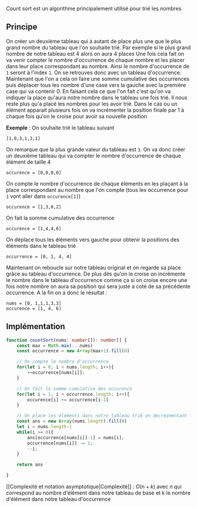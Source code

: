 Count sort est un algorithme principalement utilisé pour trié les nombres

## Principe

On créer un deuxième tableau qui à autant de place plus une que le plus grand nombre du tableau que l'on souhaite trié. Par exemple si le plus grand nombre de notre tableau est 4 alors on aura 4 places
Une fois cela fait on va venir compter le nombre d'occurrence de chaque nombre et les placer dans leur place correspondant au nombre. Ainsi le nombre d'occurrence de `1` seront à l'index `1`. 
On se retrouves donc avec un tableau d'occurrence. Maintenant que l'on a cela on faire une somme cumulative des occurrences puis déplacer tous les nombre d'une case vers la gauche avec la première case qui va contenir 0.
En faisant cela ce que l'on fait c'est qu'on va indiquer la place qu'aura notre nombre dans le tableau une fois trié.
Il nous reste plus qu'a placé les nombres pour les avoir trié. Dans le cas ou un élément apparait plusieurs fois on va incrémenter la position finale par 1 à chaque fois qu'on le croise pour avoir sa nouvelle position

**Exemple** : On souhaite trié le tableau suivant
```
[1,0,3,1,3,1]
```

On remarque que la plus grande valeur du tableau est `3`. On va donc créer un deuxième tableau qui va compter le nombre d'occurrence de chaque élément de taille 4

```
occurence = [0,0,0,0]
```

On compte le nombre d'occurrence de chaque éléments en les plaçant à la place correspondant au nombre que l'on compte (tous les occurrence pour `1` vont aller dans `occurence[1]`)

```
occurence = [1,3,0,2]
```

On fait la somme cumulative des occurrence

```
occurence = [1,4,4,6]
```

On déplace tous les éléments vers gauche pour obtenir la positions des éléments dans le tableau trié

```
occurrence = [0, 1, 4, 4]
```

Maintenant on reboucle sur notre tableau original et on regarde sa place grâce au tableau d'occurrence. De plus dès qu'on le croise on incrémente le nombre dans le tableau d'occurrence comme ça si on croise encore une fois notre nombre on aura sa position qui sera juste a coté de sa précédente occurrence. A la fin on a donc le résultat : 

```
nums = [0, 1,1,1,3,3]
occurence = [1, 4, 6]
```

## Implémentation

```ts
function countSort(nums: number[]): number[] {
	const max = Math.max(...nums)
	const occurrence = new Array(max+1).fill(0)

	// On compte le nombre d'occurrence
	for(let i = 0; i < nums.length; i++){
		++occurrence[nums[i]];
	}

	// On fait la somme cumulative des occurence
	for(let i = 1; i < occurrence.length; i++){
		occurence[i] += occurrence[i-1]
	}

	// On place les éléments dans notre tableau trié en decrezmentant la valeur contenu dans notre tableau d'occurrence pour obtenir la nouvelle place pour la prochaine occurrence
	const ans = new Array(nums.length).fill(0)
	let i = nums.length-1
	while(i >= 0){
		ans[occurrence[nums[i]]-1] = nums[i];
		occurrence[nums[i]] -= 1;
		--i; 
	}

	return ans

}
```

[[Complexité et notation asymptotique|Complexité]] : $O(n+k)$ avec $n$ qui correspond au nombre d'élément dans notre tableau de base et $k$ le nombre d'élément dans notre tableau d'occurrence